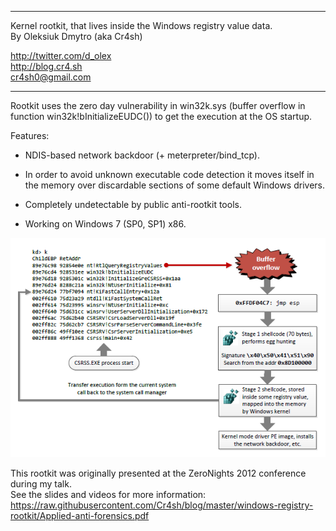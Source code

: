 
******************************************************************************

  Kernel rootkit, that lives inside the Windows registry value data.  
  By Oleksiuk Dmytro (aka Cr4sh)  
  
  http://twitter.com/d_olex  
  http://blog.cr4.sh  
  cr4sh0@gmail.com  

******************************************************************************
 
Rootkit uses the zero day vulnerability in win32k.sys (buffer overflow in function win32k!bInitializeEUDC()) to get the execution at the OS startup.
 
Features:
 
 * NDIS-based network backdoor (+ meterpreter/bind_tcp).
  
 * In order to avoid unknown executable code detection it moves itself in the memory over discardable sections of some default Windows drivers.
    
 * Completely undetectable by public anti-rootkit tools.
  
 * Working on Windows 7 (SP0, SP1) x86.


 ![diagram](https://raw.githubusercontent.com/Cr4sh/blog/master/windows-registry-rootkit/WindowsRegistryRootkit-execution.png)

 
This rootkit was originally presented at the ZeroNights 2012 conference during my talk.  
See the slides and videos for more information: https://raw.githubusercontent.com/Cr4sh/blog/master/windows-registry-rootkit/Applied-anti-forensics.pdf
